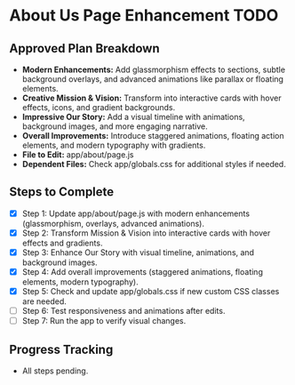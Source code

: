 # About Us Page Enhancement TODO

## Approved Plan Breakdown
- **Modern Enhancements:** Add glassmorphism effects to sections, subtle background overlays, and advanced animations like parallax or floating elements.
- **Creative Mission & Vision:** Transform into interactive cards with hover effects, icons, and gradient backgrounds.
- **Impressive Our Story:** Add a visual timeline with animations, background images, and more engaging narrative.
- **Overall Improvements:** Introduce staggered animations, floating action elements, and modern typography with gradients.
- **File to Edit:** app/about/page.js
- **Dependent Files:** Check app/globals.css for additional styles if needed.

## Steps to Complete
- [x] Step 1: Update app/about/page.js with modern enhancements (glassmorphism, overlays, advanced animations).
- [x] Step 2: Transform Mission & Vision into interactive cards with hover effects and gradients.
- [x] Step 3: Enhance Our Story with visual timeline, animations, and background images.
- [x] Step 4: Add overall improvements (staggered animations, floating elements, modern typography).
- [x] Step 5: Check and update app/globals.css if new custom CSS classes are needed.
- [ ] Step 6: Test responsiveness and animations after edits.
- [ ] Step 7: Run the app to verify visual changes.

## Progress Tracking
- All steps pending.
